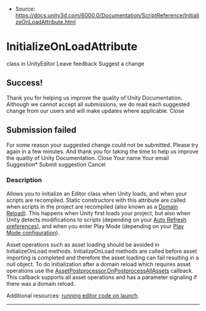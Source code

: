 * Source: https://docs.unity3d.com/6000.0/Documentation/ScriptReference/InitializeOnLoadAttribute.html

# InitializeOnLoadAttribute
class in UnityEditor
Leave feedback
Suggest a change
## Success!
Thank you for helping us improve the quality of Unity Documentation. Although we cannot accept all submissions, we do read each suggested change from our users and will make updates where applicable.
Close
## Submission failed
For some reason your suggested change could not be submitted. Please <a>try again</a> in a few minutes. And thank you for taking the time to help us improve the quality of Unity Documentation.
Close
Your name Your email Suggestion* Submit suggestion
Cancel
### Description
Allows you to initialize an Editor class when Unity loads, and when your scripts are recompiled.
Static constructors with this attribute are called when scripts in the project are recompiled (also known as a [Domain Reload](https://docs.unity3d.com/6000.0/Documentation/Manual/domain-reloading.html)). This happens when Unity first loads your project, but also when Unity detects modifications to scripts (depending on your [Auto Refresh preferences](https://docs.unity3d.com/6000.0/Documentation/Manual/Preferences.html)), and when you enter Play Mode (depending on your [Play Mode configuration](https://docs.unity3d.com/6000.0/Documentation/Manual/configurable-enter-play-mode.html)).  
  
Asset operations such as asset loading should be avoided in InitializeOnLoad methods. InitializeOnLoad methods are called before asset importing is completed and therefore the asset loading can fail resulting in a null object. To do initialization after a domain reload which requires asset operations use the [AssetPostprocessor.OnPostprocessAllAssets](https://docs.unity3d.com/6000.0/Documentation/ScriptReference/AssetPostprocessor.OnPostprocessAllAssets.html) callback. This callback supports all asset operations and has a parameter signaling if there was a domain reload.  
  
Additional resources: [running editor code on launch](https://docs.unity3d.com/6000.0/Documentation/Manual/running-editor-code-on-launch.html).
* * *
